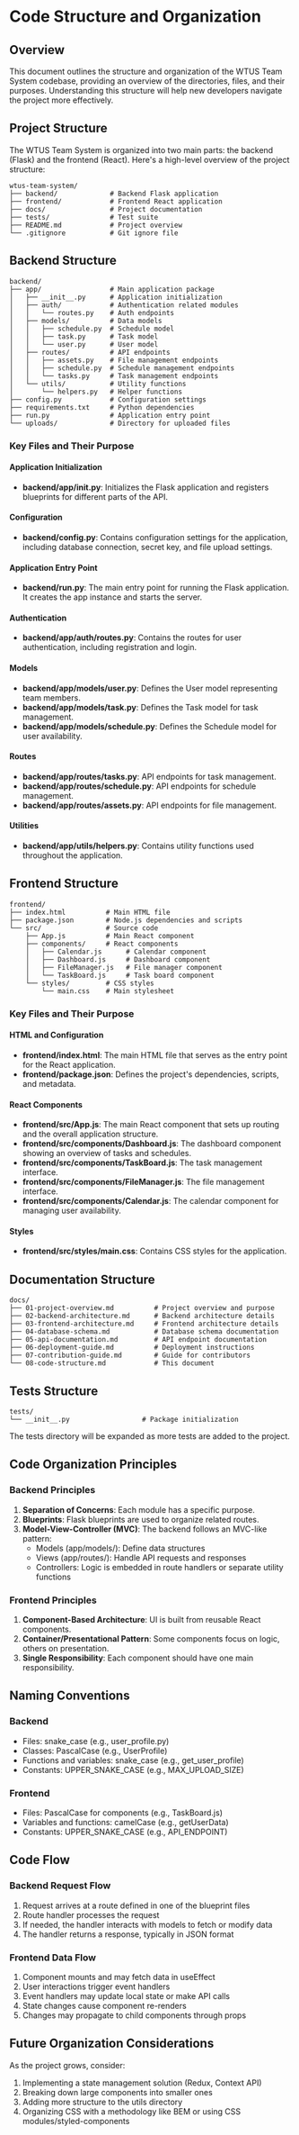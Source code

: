 # Code Structure and Organization

## Overview
This document outlines the structure and organization of the WTUS Team System codebase, providing an overview of the directories, files, and their purposes. Understanding this structure will help new developers navigate the project more effectively.

## Project Structure
The WTUS Team System is organized into two main parts: the backend (Flask) and the frontend (React). Here's a high-level overview of the project structure:

```
wtus-team-system/
├── backend/             # Backend Flask application
├── frontend/            # Frontend React application
├── docs/                # Project documentation
├── tests/               # Test suite
├── README.md            # Project overview
└── .gitignore           # Git ignore file
```

## Backend Structure

```
backend/
├── app/                 # Main application package
│   ├── __init__.py      # Application initialization
│   ├── auth/            # Authentication related modules
│   │   └── routes.py    # Auth endpoints
│   ├── models/          # Data models
│   │   ├── schedule.py  # Schedule model
│   │   ├── task.py      # Task model
│   │   └── user.py      # User model
│   ├── routes/          # API endpoints
│   │   ├── assets.py    # File management endpoints
│   │   ├── schedule.py  # Schedule management endpoints
│   │   └── tasks.py     # Task management endpoints
│   └── utils/           # Utility functions
│       └── helpers.py   # Helper functions
├── config.py            # Configuration settings
├── requirements.txt     # Python dependencies
├── run.py               # Application entry point
└── uploads/             # Directory for uploaded files
```

### Key Files and Their Purpose

#### Application Initialization
- **backend/app/__init__.py**: Initializes the Flask application and registers blueprints for different parts of the API.

#### Configuration
- **backend/config.py**: Contains configuration settings for the application, including database connection, secret key, and file upload settings.

#### Application Entry Point
- **backend/run.py**: The main entry point for running the Flask application. It creates the app instance and starts the server.

#### Authentication
- **backend/app/auth/routes.py**: Contains the routes for user authentication, including registration and login.

#### Models
- **backend/app/models/user.py**: Defines the User model representing team members.
- **backend/app/models/task.py**: Defines the Task model for task management.
- **backend/app/models/schedule.py**: Defines the Schedule model for user availability.

#### Routes
- **backend/app/routes/tasks.py**: API endpoints for task management.
- **backend/app/routes/schedule.py**: API endpoints for schedule management.
- **backend/app/routes/assets.py**: API endpoints for file management.

#### Utilities
- **backend/app/utils/helpers.py**: Contains utility functions used throughout the application.

## Frontend Structure

```
frontend/
├── index.html          # Main HTML file
├── package.json        # Node.js dependencies and scripts
└── src/                # Source code
    ├── App.js          # Main React component
    ├── components/     # React components
    │   ├── Calendar.js      # Calendar component
    │   ├── Dashboard.js     # Dashboard component
    │   ├── FileManager.js   # File manager component
    │   └── TaskBoard.js     # Task board component
    └── styles/         # CSS styles
        └── main.css    # Main stylesheet
```

### Key Files and Their Purpose

#### HTML and Configuration
- **frontend/index.html**: The main HTML file that serves as the entry point for the React application.
- **frontend/package.json**: Defines the project's dependencies, scripts, and metadata.

#### React Components
- **frontend/src/App.js**: The main React component that sets up routing and the overall application structure.
- **frontend/src/components/Dashboard.js**: The dashboard component showing an overview of tasks and schedules.
- **frontend/src/components/TaskBoard.js**: The task management interface.
- **frontend/src/components/FileManager.js**: The file management interface.
- **frontend/src/components/Calendar.js**: The calendar component for managing user availability.

#### Styles
- **frontend/src/styles/main.css**: Contains CSS styles for the application.

## Documentation Structure

```
docs/
├── 01-project-overview.md          # Project overview and purpose
├── 02-backend-architecture.md      # Backend architecture details
├── 03-frontend-architecture.md     # Frontend architecture details
├── 04-database-schema.md           # Database schema documentation
├── 05-api-documentation.md         # API endpoint documentation
├── 06-deployment-guide.md          # Deployment instructions
├── 07-contribution-guide.md        # Guide for contributors
└── 08-code-structure.md            # This document
```

## Tests Structure

```
tests/
└── __init__.py                  # Package initialization
```

The tests directory will be expanded as more tests are added to the project.

## Code Organization Principles

### Backend Principles
1. **Separation of Concerns**: Each module has a specific purpose.
2. **Blueprints**: Flask blueprints are used to organize related routes.
3. **Model-View-Controller (MVC)**: The backend follows an MVC-like pattern:
   - Models (app/models/): Define data structures
   - Views (app/routes/): Handle API requests and responses
   - Controllers: Logic is embedded in route handlers or separate utility functions

### Frontend Principles
1. **Component-Based Architecture**: UI is built from reusable React components.
2. **Container/Presentational Pattern**: Some components focus on logic, others on presentation.
3. **Single Responsibility**: Each component should have one main responsibility.

## Naming Conventions

### Backend
- Files: snake_case (e.g., user_profile.py)
- Classes: PascalCase (e.g., UserProfile)
- Functions and variables: snake_case (e.g., get_user_profile)
- Constants: UPPER_SNAKE_CASE (e.g., MAX_UPLOAD_SIZE)

### Frontend
- Files: PascalCase for components (e.g., TaskBoard.js)
- Variables and functions: camelCase (e.g., getUserData)
- Constants: UPPER_SNAKE_CASE (e.g., API_ENDPOINT)

## Code Flow

### Backend Request Flow
1. Request arrives at a route defined in one of the blueprint files
2. Route handler processes the request
3. If needed, the handler interacts with models to fetch or modify data
4. The handler returns a response, typically in JSON format

### Frontend Data Flow
1. Component mounts and may fetch data in useEffect
2. User interactions trigger event handlers
3. Event handlers may update local state or make API calls
4. State changes cause component re-renders
5. Changes may propagate to child components through props

## Future Organization Considerations
As the project grows, consider:
1. Implementing a state management solution (Redux, Context API)
2. Breaking down large components into smaller ones
3. Adding more structure to the utils directory
4. Organizing CSS with a methodology like BEM or using CSS modules/styled-components